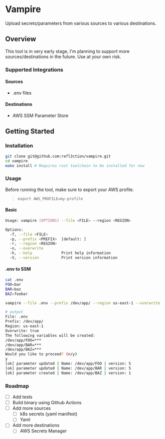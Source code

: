 # Vampire

Upload secrets/parameters from various sources to various destinations.

## Overview

This tool is in very early stage, I'm planning to support more sources/destinations in the future. Use at your own risk.

### Supported Integrations

#### Sources

- .env files

#### Destinations

- AWS SSM Parameter Store

## Getting Started

### Installation

```bash
git clone git@github.com:refl3ction/vampire.git
cd vampire
make install # Requires rust toolchain to be installed for now
```

### Usage

Before running the tool, make sure to export your AWS profile.

> `export AWS_PROFILE=my-profile`

#### Basic

```bash
Usage: vampire [OPTIONS] --file <FILE> --region <REGION>

Options:
  -f, --file <FILE>
  -p, --prefix <PREFIX>  [default: ]
  -r, --region <REGION>
  -o, --overwrite
  -h, --help             Print help information
  -V, --version          Print version information
```

#### .env to SSM

```bash
cat .env
FOO=bar
BAR=baz
BAZ=foobar

vampire --file .env --prefix /dev/app/ --region us-east-1 --overwrite

# output
File: .env
Prefix: /dev/app/
Region: us-east-1
Overwrite: true
The following variables will be created:
/dev/app/FOO=***
/dev/app/BAR=***
/dev/app/BAZ=***
Would you like to proceed? (n/y)
y
[ok] parameter updated | Name: /dev/app/FOO | version: 5
[ok] parameter updated | Name: /dev/app/BAR | version: 5
[ok] parameter created | Name: /dev/app/BAZ | version: 1
```

### Roadmap

- [ ] Add tests
- [ ] Build binary using Github Actions
- [ ] Add more sources
  - [ ] k8s secrets (yaml manifest)
  - [ ] Yaml
- [ ] Add more destinations
  - [ ] AWS Secrets Manager
